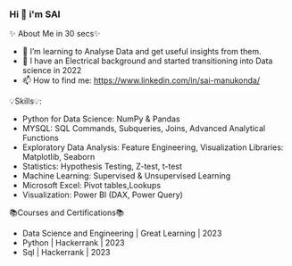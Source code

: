 ### Hi 👋 i'm SAI

✨ About Me in 30 secs✨

* 👀 I’m learning to Analyse Data and get useful insights from them.
* 💉 I have an Electrical background and started transitioning into Data science in 2022
* 📫 How to find me: https://www.linkedin.com/in/sai-manukonda/

💡Skills💡:

* Python for Data Science: NumPy & Pandas
* MYSQL: SQL Commands, Subqueries, Joins, Advanced Analytical Functions
* Exploratory Data Analysis: Feature Engineering, Visualization Libraries: Matplotlib, Seaborn
* Statistics: Hypothesis Testing, Z-test, t-test
* Machine Learning: Supervised & Unsupervised Learning
* Microsoft Excel: Pivot tables,Lookups
* Visualization: Power BI (DAX, Power Query)

📚Courses and Certifications📚
* Data Science and Engineering | Great Learning | 2023
* Python | Hackerrank | 2023
* Sql | Hackerrank | 2023
